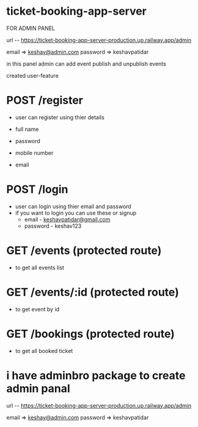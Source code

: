 # ticket-booking-app-server
   
FOR ADMIN PANEL 
  
  
url -- https://ticket-booking-app-server-production.up.railway.app/admin

email => keshav@admin.com
password => keshavpatidar

in this panel admin can add event publish and unpublish events
   
   
   
   
   

created user-feature

# POST /register 
       
- user can register using thier details

- full name 
- password
- mobile number
- email

# POST /login 

- user can login using thier email and password 
- if you want to login you can use these or signup
  - email - keshavpatidar@gmail.com 
  - password - keshav123
  
# GET /events  (protected route)
 - to get all events list 
 
# GET /events/:id  (protected route)
   - to get event by id 
   
# GET /bookings     (protected route)
 - to get all booked ticket 
 
 # i have adminbro package to create admin panal 
 url -- https://ticket-booking-app-server-production.up.railway.app/admin

email => keshav@admin.com
password => keshavpatidar
  
